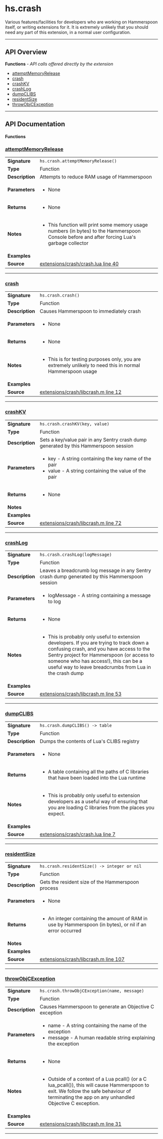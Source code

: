 # hs.crash

Various features/facilities for developers who are working on Hammerspoon itself, or writing extensions for it. It is extremely unlikely that you should need any part of this extension, in a normal user configuration.

---

## API Overview
**Functions** - _API calls offered directly by the extension_
 * [attemptMemoryRelease](#attemptmemoryrelease)
 * [crash](#crash)
 * [crashKV](#crashkv)
 * [crashLog](#crashlog)
 * [dumpCLIBS](#dumpclibs)
 * [residentSize](#residentsize)
 * [throwObjCException](#throwobjcexception)


---

## API Documentation

#### Functions


### [attemptMemoryRelease](#attemptmemoryrelease)

|                                             |                                                                                     |
| --------------------------------------------|-------------------------------------------------------------------------------------|
| **Signature**                               | `hs.crash.attemptMemoryRelease()`                                                                    |
| **Type**                                    | Function                                                                     |
| **Description**                             | Attempts to reduce RAM usage of Hammerspoon                                                                     |
| **Parameters**                              | <ul><li>None</li></ul> |
| **Returns**                                 | <ul><li>None</li></ul>          |
| **Notes**                                   | <ul><li>This function will print some memory usage numbers (in bytes) to the Hammerspoon Console before and after forcing Lua's garbage collector</li></ul> |
| **Examples**                                | <ul></ul> |
| **Source**                                  | [extensions/crash/crash.lua line 40](https://github.com/CommandPost/CommandPost-App/blob/master/extensions/crash/crash.lua#L40) |

---


### [crash](#crash)

|                                             |                                                                                     |
| --------------------------------------------|-------------------------------------------------------------------------------------|
| **Signature**                               | `hs.crash.crash()`                                                                    |
| **Type**                                    | Function                                                                     |
| **Description**                             | Causes Hammerspoon to immediately crash                                                                     |
| **Parameters**                              | <ul><li>None</li></ul> |
| **Returns**                                 | <ul><li>None</li></ul>          |
| **Notes**                                   | <ul><li>This is for testing purposes only, you are extremely unlikely to need this in normal Hammerspoon usage</li></ul> |
| **Examples**                                | <ul></ul> |
| **Source**                                  | [extensions/crash/libcrash.m line 12](https://github.com/CommandPost/CommandPost-App/blob/master/extensions/crash/libcrash.m#L12) |

---


### [crashKV](#crashkv)

|                                             |                                                                                     |
| --------------------------------------------|-------------------------------------------------------------------------------------|
| **Signature**                               | `hs.crash.crashKV(key, value)`                                                                    |
| **Type**                                    | Function                                                                     |
| **Description**                             | Sets a key/value pair in any Sentry crash dump generated by this Hammerspoon session                                                                     |
| **Parameters**                              | <ul><li>key - A string containing the key name of the pair</li><li>value - A string containing the value of the pair</li></ul> |
| **Returns**                                 | <ul><li>None</li></ul>          |
| **Notes**                                   | <ul></ul> |
| **Examples**                                | <ul></ul> |
| **Source**                                  | [extensions/crash/libcrash.m line 72](https://github.com/CommandPost/CommandPost-App/blob/master/extensions/crash/libcrash.m#L72) |

---


### [crashLog](#crashlog)

|                                             |                                                                                     |
| --------------------------------------------|-------------------------------------------------------------------------------------|
| **Signature**                               | `hs.crash.crashLog(logMessage)`                                                                    |
| **Type**                                    | Function                                                                     |
| **Description**                             | Leaves a breadcrumb log message in any Sentry crash dump generated by this Hammerspoon session                                                                     |
| **Parameters**                              | <ul><li>logMessage - A string containing a message to log</li></ul> |
| **Returns**                                 | <ul><li>None</li></ul>          |
| **Notes**                                   | <ul><li>This is probably only useful to extension developers. If you are trying to track down a confusing crash, and you have access to the Sentry project for Hammerspoon (or access to someone who has access!), this can be a useful way to leave breadcrumbs from Lua in the crash dump</li></ul> |
| **Examples**                                | <ul></ul> |
| **Source**                                  | [extensions/crash/libcrash.m line 53](https://github.com/CommandPost/CommandPost-App/blob/master/extensions/crash/libcrash.m#L53) |

---


### [dumpCLIBS](#dumpclibs)

|                                             |                                                                                     |
| --------------------------------------------|-------------------------------------------------------------------------------------|
| **Signature**                               | `hs.crash.dumpCLIBS() -> table`                                                                    |
| **Type**                                    | Function                                                                     |
| **Description**                             | Dumps the contents of Lua's CLIBS registry                                                                     |
| **Parameters**                              | <ul><li>None</li></ul> |
| **Returns**                                 | <ul><li>A table containing all the paths of C libraries that have been loaded into the Lua runtime</li></ul>          |
| **Notes**                                   | <ul><li>This is probably only useful to extension developers as a useful way of ensuring that you are loading C libraries from the places you expect.</li></ul> |
| **Examples**                                | <ul></ul> |
| **Source**                                  | [extensions/crash/crash.lua line 7](https://github.com/CommandPost/CommandPost-App/blob/master/extensions/crash/crash.lua#L7) |

---


### [residentSize](#residentsize)

|                                             |                                                                                     |
| --------------------------------------------|-------------------------------------------------------------------------------------|
| **Signature**                               | `hs.crash.residentSize() -> integer or nil`                                                                    |
| **Type**                                    | Function                                                                     |
| **Description**                             | Gets the resident size of the Hammerspoon process                                                                     |
| **Parameters**                              | <ul><li>None</li></ul> |
| **Returns**                                 | <ul><li>An integer containing the amount of RAM in use by Hammerspoon (in bytes), or nil if an error occurred</li></ul>          |
| **Notes**                                   | <ul></ul> |
| **Examples**                                | <ul></ul> |
| **Source**                                  | [extensions/crash/libcrash.m line 107](https://github.com/CommandPost/CommandPost-App/blob/master/extensions/crash/libcrash.m#L107) |

---


### [throwObjCException](#throwobjcexception)

|                                             |                                                                                     |
| --------------------------------------------|-------------------------------------------------------------------------------------|
| **Signature**                               | `hs.crash.throwObjCException(name, message)`                                                                    |
| **Type**                                    | Function                                                                     |
| **Description**                             | Causes Hammerspoon to generate an Objective C exception                                                                     |
| **Parameters**                              | <ul><li>name - A string containing the name of the exception</li><li>message - A human readable string explaining the exception</li></ul> |
| **Returns**                                 | <ul><li>None</li></ul>          |
| **Notes**                                   | <ul><li>Outside of a context of a Lua pcall() (or a C lua_pcall()), this will cause Hammerspoon to exit. We follow the safe behaviour of terminating the app on any unhandled Objective C exception.</li></ul> |
| **Examples**                                | <ul></ul> |
| **Source**                                  | [extensions/crash/libcrash.m line 31](https://github.com/CommandPost/CommandPost-App/blob/master/extensions/crash/libcrash.m#L31) |

---

